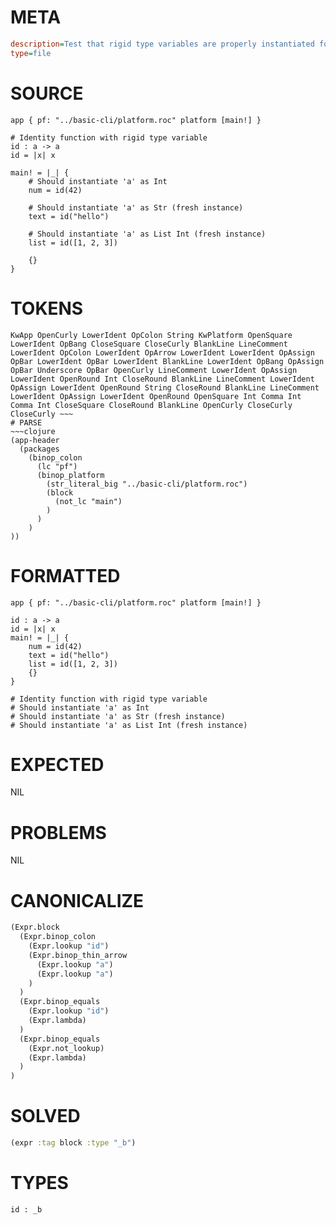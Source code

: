 # META
~~~ini
description=Test that rigid type variables are properly instantiated for polymorphic functions
type=file
~~~
# SOURCE
~~~roc
app { pf: "../basic-cli/platform.roc" platform [main!] }

# Identity function with rigid type variable
id : a -> a
id = |x| x

main! = |_| {
    # Should instantiate 'a' as Int
    num = id(42)
    
    # Should instantiate 'a' as Str (fresh instance)
    text = id("hello")
    
    # Should instantiate 'a' as List Int (fresh instance)
    list = id([1, 2, 3])
    
    {}
}
~~~
# TOKENS
~~~text
KwApp OpenCurly LowerIdent OpColon String KwPlatform OpenSquare LowerIdent OpBang CloseSquare CloseCurly BlankLine LineComment LowerIdent OpColon LowerIdent OpArrow LowerIdent LowerIdent OpAssign OpBar LowerIdent OpBar LowerIdent BlankLine LowerIdent OpBang OpAssign OpBar Underscore OpBar OpenCurly LineComment LowerIdent OpAssign LowerIdent OpenRound Int CloseRound BlankLine LineComment LowerIdent OpAssign LowerIdent OpenRound String CloseRound BlankLine LineComment LowerIdent OpAssign LowerIdent OpenRound OpenSquare Int Comma Int Comma Int CloseSquare CloseRound BlankLine OpenCurly CloseCurly CloseCurly ~~~
# PARSE
~~~clojure
(app-header
  (packages
    (binop_colon
      (lc "pf")
      (binop_platform
        (str_literal_big "../basic-cli/platform.roc")
        (block
          (not_lc "main")
        )
      )
    )
))
~~~
# FORMATTED
~~~roc
app { pf: "../basic-cli/platform.roc" platform [main!] }

id : a -> a
id = |x| x
main! = |_| {
	num = id(42)
	text = id("hello")
	list = id([1, 2, 3])
	{}
}

# Identity function with rigid type variable
# Should instantiate 'a' as Int
# Should instantiate 'a' as Str (fresh instance)
# Should instantiate 'a' as List Int (fresh instance)
~~~
# EXPECTED
NIL
# PROBLEMS
NIL
# CANONICALIZE
~~~clojure
(Expr.block
  (Expr.binop_colon
    (Expr.lookup "id")
    (Expr.binop_thin_arrow
      (Expr.lookup "a")
      (Expr.lookup "a")
    )
  )
  (Expr.binop_equals
    (Expr.lookup "id")
    (Expr.lambda)
  )
  (Expr.binop_equals
    (Expr.not_lookup)
    (Expr.lambda)
  )
)
~~~
# SOLVED
~~~clojure
(expr :tag block :type "_b")
~~~
# TYPES
~~~roc
id : _b
~~~
